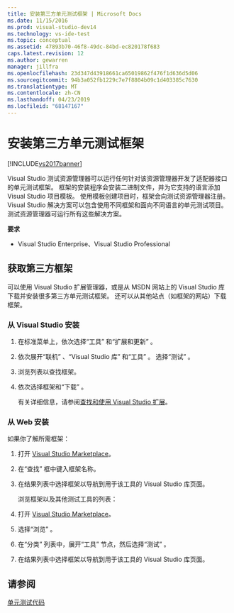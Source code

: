 ```yaml
---
title: 安装第三方单元测试框架 | Microsoft Docs
ms.date: 11/15/2016
ms.prod: visual-studio-dev14
ms.technology: vs-ide-test
ms.topic: conceptual
ms.assetid: 47893b70-46f8-49dc-84bd-ec820178f683
caps.latest.revision: 12
ms.author: gewarren
manager: jillfra
ms.openlocfilehash: 23d347d43918661ca65019862f476f1d636d5d06
ms.sourcegitcommit: 94b3a052fb1229c7e7f8804b09c1d403385c7630
ms.translationtype: MT
ms.contentlocale: zh-CN
ms.lasthandoff: 04/23/2019
ms.locfileid: "68147167"
---
```

# <a name="install-third-party-unit-test-frameworks"></a>安装第三方单元测试框架
[!INCLUDE[vs2017banner](../includes/vs2017banner.md)]

Visual Studio 测试资源管理器可以运行任何针对该资源管理器开发了适配器接口的单元测试框架。 框架的安装程序会安装二进制文件，并为它支持的语言添加 Visual Studio 项目模板。 使用模板创建项目时，框架会向测试资源管理器注册。 Visual Studio 解决方案可以包含使用不同框架和面向不同语言的单元测试项目。 测试资源管理器可运行所有这些解决方案。  
  
 **要求**  
  
- Visual Studio Enterprise、Visual Studio Professional  
  
## <a name="acquiring-third-party-frameworks"></a>获取第三方框架  
 可以使用 Visual Studio 扩展管理器，或是从 MSDN 网站上的 Visual Studio 库下载并安装很多第三方单元测试框架。 还可以从其他站点（如框架的网站）下载框架。  
  
### <a name="installing-from-visual-studio"></a>从 Visual Studio 安装  
  
1. 在标准菜单上，依次选择“工具”  和“扩展和更新”  。  
  
2. 依次展开“联机”  、“Visual Studio 库”  和“工具”  。 选择“测试”  。  
  
3. 浏览列表以查找框架。  
  
4. 依次选择框架和“下载”  。  
  
   有关详细信息，请参阅[查找和使用 Visual Studio 扩展](../ide/finding-and-using-visual-studio-extensions.md)。  
  
### <a name="installing-from-the-web"></a>从 Web 安装  
 如果你了解所需框架：  
  
1. 打开 [Visual Studio Marketplace](https://marketplace.visualstudio.com)。  
  
2. 在“查找”  框中键入框架名称。  
  
3. 在结果列表中选择框架以导航到用于该工具的 Visual Studio 库页面。  
  
   浏览框架以及其他测试工具的列表：  
  
4. 打开 [Visual Studio Marketplace](https://marketplace.visualstudio.com)。  
  
5. 选择“浏览”  。  
  
6. 在“分类”  列表中，展开“工具”  节点，然后选择“测试”  。  
  
7. 在结果列表中选择框架以导航到用于该工具的 Visual Studio 库页面。  
  
## <a name="see-also"></a>请参阅  
 [单元测试代码](../test/unit-test-your-code.md)

